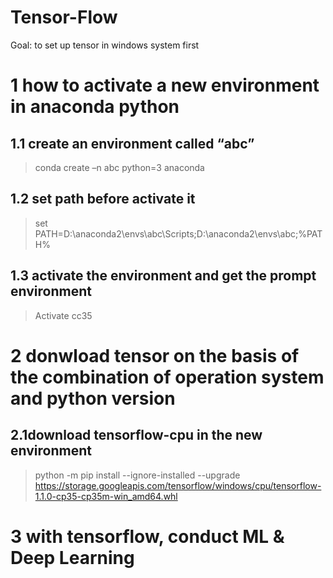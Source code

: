 # Tensor-Flow 	
Goal: to set up tensor in windows system first
# 1 how to activate a new environment in anaconda python
## 1.1 create an environment called “abc”
>conda create –n abc python=3 anaconda

## 1.2 set path before activate it
>set PATH=D:\anaconda2\envs\abc\Scripts;D:\anaconda2\envs\abc;%PATH%

## 1.3 activate the environment and get the prompt environment
>Activate cc35
# 2 donwload tensor on the basis of the combination of operation system and python version 
## 2.1download tensorflow-cpu in the new environment
>python -m pip install --ignore-installed --upgrade https://storage.googleapis.com/tensorflow/windows/cpu/tensorflow-1.1.0-cp35-cp35m-win_amd64.whl

# 3 with tensorflow, conduct ML & Deep Learning
